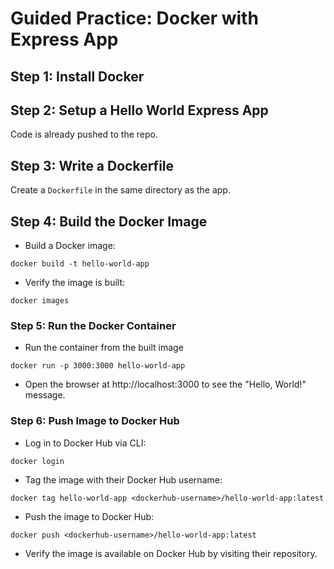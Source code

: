 # Guided Practice: Docker with Express App
## Step 1: Install Docker
## Step 2: Setup a Hello World Express App
Code is already pushed to the repo.
## Step 3: Write a Dockerfile
Create a `Dockerfile` in the same directory as the app.
## Step 4: Build the Docker Image
- Build a Docker image:
```
docker build -t hello-world-app
```
- Verify the image is built:
```
docker images
```
### Step 5: Run the Docker Container
- Run the container from the built image
```
docker run -p 3000:3000 hello-world-app
```
- Open the browser at http://localhost:3000 to see the "Hello, World!" message.

### Step 6: Push Image to Docker Hub
- Log in to Docker Hub via CLI:
```
docker login
```

- Tag the image with their Docker Hub username:
```
docker tag hello-world-app <dockerhub-username>/hello-world-app:latest
```

- Push the image to Docker Hub:
```
docker push <dockerhub-username>/hello-world-app:latest
```

- Verify the image is available on Docker Hub by visiting their repository.



